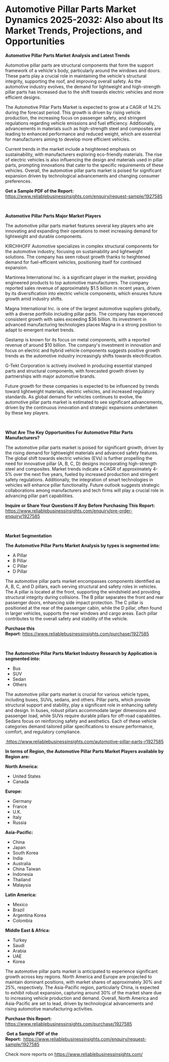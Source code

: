 <p><h1>Automotive Pillar Parts Market Dynamics 2025-2032: Also about Its Market Trends, Projections, and Opportunities</h1></p><p><strong>Automotive Pillar Parts Market Analysis and Latest Trends</strong></p>
<p><p>Automotive pillar parts are structural components that form the support framework of a vehicle's body, particularly around the windows and doors. These parts play a crucial role in maintaining the vehicle's structural integrity, supporting the roof, and improving overall safety. As the automotive industry evolves, the demand for lightweight and high-strength pillar parts has increased due to the shift towards electric vehicles and more efficient designs.</p><p>The Automotive Pillar Parts Market is expected to grow at a CAGR of 14.2% during the forecast period. This growth is driven by rising vehicle production, the increasing focus on passenger safety, and stringent regulations regarding vehicle emissions and fuel efficiency. Additionally, advancements in materials such as high-strength steel and composites are leading to enhanced performance and reduced weight, which are essential for manufacturers aiming to develop more efficient vehicles.</p><p>Current trends in the market include a heightened emphasis on sustainability, with manufacturers exploring eco-friendly materials. The rise of electric vehicles is also influencing the design and materials used in pillar parts, prompting innovations that cater to the specific requirements of these vehicles. Overall, the automotive pillar parts market is poised for significant expansion driven by technological advancements and changing consumer preferences.</p></p>
<p><strong>Get a Sample PDF of the Report:&nbsp;</strong> <a href="https://www.reliablebusinessinsights.com/enquiry/request-sample/1927585?utm_campaign=3288&utm_medium=2&utm_source=Github&utm_content=ia&utm_term=28032025&utm_id=automotive-pillar-parts">https://www.reliablebusinessinsights.com/enquiry/request-sample/1927585</a></p>
<p>&nbsp;</p>
<p><strong>Automotive Pillar Parts Major Market Players</strong></p>
<p><p>The automotive pillar parts market features several key players who are innovating and expanding their operations to meet increasing demand for lightweight and durable components. </p><p>KIRCHHOFF Automotive specializes in complex structural components for the automotive industry, focusing on sustainability and lightweight solutions. The company has seen robust growth thanks to heightened demand for fuel-efficient vehicles, positioning itself for continued expansion.</p><p>Martinrea International Inc. is a significant player in the market, providing engineered products to top automotive manufacturers. The company reported sales revenue of approximately $1.5 billion in recent years, driven by its diversification into electric vehicle components, which ensures future growth amid industry shifts.</p><p>Magna International Inc. is one of the largest automotive suppliers globally, with a diverse portfolio including pillar parts. The company has experienced consistent growth with sales exceeding $36 billion. Its investment in advanced manufacturing technologies places Magna in a strong position to adapt to emergent market trends.</p><p>Gestamp is known for its focus on metal components, with a reported revenue of around $10 billion. The company's investment in innovation and focus on electric and hybrid vehicle components suggests positive growth trends as the automotive industry increasingly shifts towards electrification.</p><p>G-Tekt Corporation is actively involved in producing essential stamped parts and structural components, with forecasted growth driven by partnerships with major automotive brands. </p><p>Future growth for these companies is expected to be influenced by trends toward lightweight materials, electric vehicles, and increased regulatory standards. As global demand for vehicles continues to evolve, the automotive pillar parts market is estimated to see significant advancements, driven by the continuous innovation and strategic expansions undertaken by these key players.</p></p>
<p>&nbsp;</p>
<p><strong>What Are The Key Opportunities For Automotive Pillar Parts Manufacturers?</strong></p>
<p><p>The automotive pillar parts market is poised for significant growth, driven by the rising demand for lightweight materials and advanced safety features. The global shift towards electric vehicles (EVs) is further propelling the need for innovative pillar (A, B, C, D) designs incorporating high-strength steel and composites. Market trends indicate a CAGR of approximately 4-5% over the next five years, fueled by increased production and stringent safety regulations. Additionally, the integration of smart technologies in vehicles will enhance pillar functionality. Future outlook suggests strategic collaborations among manufacturers and tech firms will play a crucial role in advancing pillar part capabilities.</p></p>
<p><strong>Inquire or Share Your Questions If Any Before Purchasing This Report:</strong> <a href="https://www.reliablebusinessinsights.com/enquiry/pre-order-enquiry/1927585?utm_campaign=3288&utm_medium=2&utm_source=Github&utm_content=ia&utm_term=28032025&utm_id=automotive-pillar-parts">https://www.reliablebusinessinsights.com/enquiry/pre-order-enquiry/1927585</a></p>
<p>&nbsp;</p>
<p><strong>Market Segmentation</strong></p>
<p><strong>The Automotive Pillar Parts Market Analysis by types is segmented into:</strong></p>
<p><ul><li>A Pillar</li><li>B Pillar</li><li>C Pillar</li><li>D Pillar</li></ul></p>
<p><p>The automotive pillar parts market encompasses components identified as A, B, C, and D pillars, each serving structural and safety roles in vehicles. The A pillar is located at the front, supporting the windshield and providing structural integrity during collisions. The B pillar separates the front and rear passenger doors, enhancing side impact protection. The C pillar is positioned at the rear of the passenger cabin, while the D pillar, often found in larger vehicles, supports the rear windows and cargo areas. Each pillar contributes to the overall safety and stability of the vehicle.</p></p>
<p><strong>Purchase this Report:&nbsp;</strong><a href="https://www.reliablebusinessinsights.com/purchase/1927585?utm_campaign=3288&utm_medium=2&utm_source=Github&utm_content=ia&utm_term=28032025&utm_id=automotive-pillar-parts">https://www.reliablebusinessinsights.com/purchase/1927585</a></p>
<p>&nbsp;</p>
<p><strong>The Automotive Pillar Parts Market Industry Research by Application is segmented into:</strong></p>
<p><ul><li>Bus</li><li>SUV</li><li>Sedan</li><li>Others</li></ul></p>
<p><p>The automotive pillar parts market is crucial for various vehicle types, including buses, SUVs, sedans, and others. Pillar parts, which provide structural support and stability, play a significant role in enhancing safety and design. In buses, robust pillars accommodate larger dimensions and passenger load, while SUVs require durable pillars for off-road capabilities. Sedans focus on reinforcing safety and aesthetics. Each of these vehicle categories demand tailored pillar specifications to ensure performance, comfort, and regulatory compliance.</p></p>
<p><a href="https://www.reliablebusinessinsights.com/automotive-pillar-parts-r1927585?utm_campaign=3288&utm_medium=2&utm_source=Github&utm_content=ia&utm_term=28032025&utm_id=automotive-pillar-parts">&nbsp;https://www.reliablebusinessinsights.com/automotive-pillar-parts-r1927585</a></p>
<p><strong>In terms of Region, the Automotive Pillar Parts Market Players available by Region are:</strong></p>
<p>
    <p> <strong> North America: </strong>
        <ul>
            <li>United States</li>
            <li>Canada</li>
        </ul>
        </p> 
    <p> <strong> Europe: </strong>
        <ul>
            <li>Germany</li>
            <li>France</li>
            <li>U.K.</li>
            <li>Italy</li>
            <li>Russia</li>
        </ul>
        </p> 
    <p> <strong> Asia-Pacific: </strong>
        <ul>
            <li>China</li>
            <li>Japan</li>
            <li>South Korea</li>
            <li>India</li>
            <li>Australia</li>
            <li>China Taiwan</li>
            <li>Indonesia</li>
            <li>Thailand</li>
            <li>Malaysia</li>
        </ul>
        </p> 
    <p> <strong> Latin America: </strong>
        <ul>
            <li>Mexico</li>
            <li>Brazil</li>
            <li>Argentina Korea</li>
            <li>Colombia</li>
        </ul>
        </p> 
    <p> <strong> Middle East & Africa: </strong>
        <ul>
            <li>Turkey</li>
            <li>Saudi</li>
            <li>Arabia</li>
            <li>UAE</li>
            <li>Korea</li>
        </ul>
    </p>
    </p>
<p><p>The automotive pillar parts market is anticipated to experience significant growth across key regions. North America and Europe are projected to maintain dominant positions, with market shares of approximately 30% and 25%, respectively. The Asia-Pacific region, particularly China, is expected to exhibit robust expansion, capturing around 30% of the market share due to increasing vehicle production and demand. Overall, North America and Asia-Pacific are set to lead, driven by technological advancements and rising automotive manufacturing activities.</p></p>
<p><strong>Purchase this Report: </strong><a href="https://www.reliablebusinessinsights.com/purchase/1927585?utm_campaign=3288&utm_medium=2&utm_source=Github&utm_content=ia&utm_term=28032025&utm_id=automotive-pillar-parts">https://www.reliablebusinessinsights.com/purchase/1927585</a></p>
<p>&nbsp;<strong>Get a Sample PDF of the Report:&nbsp;&nbsp;</strong><a href="https://www.reliablebusinessinsights.com/enquiry/request-sample/1927585?utm_campaign=3288&utm_medium=2&utm_source=Github&utm_content=ia&utm_term=28032025&utm_id=automotive-pillar-parts">https://www.reliablebusinessinsights.com/enquiry/request-sample/1927585</a></p>
<p><strong></strong></p>
<p>Check more reports on <a href="https://www.reliablebusinessinsights.com/?utm_campaign=3288&utm_medium=2&utm_source=Github&utm_content=ia&utm_term=28032025&utm_id=automotive-pillar-parts">https://www.reliablebusinessinsights.com/</a></p>